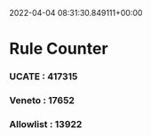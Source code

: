 2022-04-04 08:31:30.849111+00:00
# Rule Counter 
 ### UCATE : 417315

 ### Veneto : 17652

 ### Allowlist : 13922